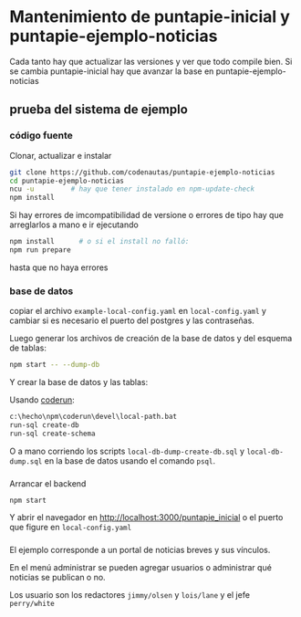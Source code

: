 # Mantenimiento de puntapie-inicial y puntapie-ejemplo-noticias

Cada tanto hay que actualizar las versiones y ver que todo compile bien. 
Si se cambia puntapie-inicial hay que avanzar la base en puntapie-ejemplo-noticias

## prueba del sistema de ejemplo

### código fuente

Clonar, actualizar e instalar

```sh
git clone https://github.com/codenautas/puntapie-ejemplo-noticias
cd puntapie-ejemplo-noticias
ncu -u         # hay que tener instalado en npm-update-check
npm install
```

Si hay errores de imcompatibilidad de versione o errores de tipo hay que arreglarlos a mano e ir ejecutando
```sh
npm install      # o si el install no falló:
npm run prepare
```
hasta que no haya errores

### base de datos

copiar el archivo `example-local-config.yaml` en `local-config.yaml` y cambiar si es necesario el puerto del postgres y las contraseñas. 

Luego generar los archivos de creación de la base de datos y del esquema de tablas:

```sh
npm start -- --dump-db
```

Y crear la base de datos y las tablas:

Usando [coderun](https://github/codenautas/coderun):

```sh
c:\hecho\npm\coderun\devel\local-path.bat
run-sql create-db
run-sql create-schema
```

O a mano corriendo los scripts `local-db-dump-create-db.sql` y `local-db-dump.sql` en la base de datos usando el comando `psql`.

###

Arrancar el backend

```sh
npm start
```

Y abrir el navegador en [http://localhost:3000/puntapie_inicial](http://localhost:3000/puntapie_inicial) o el puerto que figure en `local-config.yaml`

###

El ejemplo corresponde a un portal de noticias breves y sus vínculos. 

En el menú administrar se pueden agregar usuarios o administrar qué noticias se publican o no. 

Los usuario son los redactores `jimmy/olsen` y `lois/lane` y el jefe `perry/white`